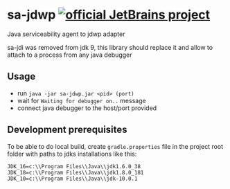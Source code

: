 # sa-jdwp [![official JetBrains project](http://jb.gg/badges/official.svg)](https://confluence.jetbrains.com/display/ALL/JetBrains+on+GitHub)
Java serviceability agent to jdwp adapter

sa-jdi was removed from jdk 9, this library should replace it and allow to attach to a process from any java debugger

## Usage
* run `java -jar sa-jdwp.jar <pid> (port)`
* wait for `Waiting for debugger on..` message
* connect java debugger to the host/port provided

## Development prerequisites
To be able to do local build, create `gradle.properties` file in the project root folder with paths to jdks installations like this:
```
JDK_16=c:\\Program Files\\Java\\jdk1.6.0_38
JDK_18=c:\\Program Files\\Java\\jdk1.8.0_181
JDK_10=c:\\Program Files\\Java\\jdk-10.0.1
```
